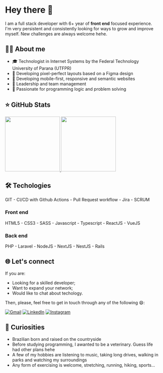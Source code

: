 # Hey there 👋

I am a full stack developer with 6+ year of **front end** focused experience. I'm very persistent and consistently looking for ways to grow and improve myself.
New challenges are always welcome hehe.

## 👩‍💻 About me

- 🎓 Technologist in Internet Systems by the Federal Technology University of Parana (UTFPR)
- 📏 Developing pixel-perfect layouts based on a Figma design
- 📱 Developing mobile-first, responsive and semantic websites
- 🧭 Leadership and team management
- 🧩 Passionate for programming logic and problem solving

## ⭐ GitHub Stats
<a href="https://github.com/mariaporcina">
  <img height="180em" src="https://github-readme-stats.vercel.app/api?username=mariaporcina&show_icons=true&theme=github_dark_dimmed&include_all_commits=true&count_private=true"/>
  <img height="180em" src="https://github-readme-stats.vercel.app/api/top-langs/?username=mariaporcina&layout=compact&langs_count=6&theme=github_dark_dimmed"/>
</a>

## 🛠️ Techologies

GIT - CI/CD with Github Actions - Pull Request workflow - Jira - SCRUM

### Front end

HTML5 - CSS3 - SASS - Javascript - Typescript - ReactJS - VueJS

### Back end

PHP - Laravel - NodeJS - NextJS - NestJS - Rails

## 🌐 Let's connect

If you are:

- Looking for a skilled developer;
- Want to expand your network;
- Would like to chat about techology.

Then, please, feel free to get in touch through any of the following 😄:

<p align="left">
  <a href="mailto:maria.porcina.mp@gmail.com" title="Gmail" target="_blank">
  <img src="https://img.shields.io/badge/-Gmail-FF0000?style=flat-square&labelColor=FF0000&logo=gmail&logoColor=white&link=LINK-DO-SEU-GMAIL" alt="Gmail"/></a>
  <a href="https://www.linkedin.com/in/mariaporcina/" title="LinkedIn" target="_blank">
  <img src="https://img.shields.io/badge/-Linkedin-0e76a8?style=flat-square&logo=Linkedin&logoColor=white&link=LINK-DO-SEU-LINKEDIN" alt="LinkedIn"/></a>
  <a href="https://www.instagram.com/_porccina/" title="Instagram" target="_blank">
  <img src="https://img.shields.io/badge/-Instagram-DF0174?style=flat-square&labelColor=DF0174&logo=instagram&logoColor=white&link=LINK-DO-SEU-INSTAGRAM" alt="Instagram"/></a>
</p>

<!--
## Skills

- Communication
- Time management
- Delegation
-->

## 💬 Curiosities

- Brazilian born and raised on the countryside
- Before studying programming, I awanted to be a veterinary. Guess life had other plans hehe
- A few of my hobbies are listening to music, taking long drives, walking in parks and watching my surroundings
- Any form of exercising is welcome, stretching, running, hiking, sports...

<!--
**mariaporcina/mariaporcina** is a ✨ _special_ ✨ repository because its `README.md` (this file) appears on your GitHub profile.

Here are some ideas to get you started:

- 🔭 I’m currently working on ...
- 🌱 I’m currently learning ...
- 👯 I’m looking to collaborate on ...
- 🤔 I’m looking for help with ...
- 💬 Ask me about ...
- 📫 How to reach me: ...
- 😄 Pronouns: ...
- ⚡ Fun fact: ...
-->
